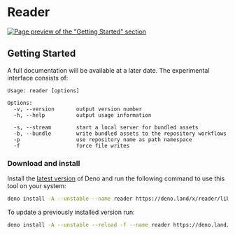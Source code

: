 # Reader

[![Page preview of the "Getting Started" section][reader:preview]][reader:landing]

[reader:preview]: https://applic.dev/reader/~/preview/reader-manual-getting-started.png
[reader:landing]: https://applic.dev/reader/manual/getting-started

<!--
> **Disclaimer** –
> This tool was written primarily for the purposes of our documentation pages. For this reason, and because it is still in the experimental stage, we would not recommend using it for other projects at this time. Interfaces, configurations, and file structures may change as we work on them without a major version bump.

<br>
-->

## Getting Started

A full documentation will be available at a later date. The experimental interface consists of:

<!--
See our [documentation](https://applic.dev/reader/manual/getting-started) for more details –
-->

```plain
Usage: reader [options]

Options:
  -v, --version       output version number
  -h, --help          output usage information

  -s, --stream        start a local server for bundled assets
  -b, --bundle        write bundled assets to the repository workflows
  -p                  use repository name as path namespace
  -f                  force file writes
```

### Download and install

Install the [latest version][deno:install-latest-version] of Deno and run the following command to use this tool on your system:

```sh
deno install -A --unstable --name reader https://deno.land/x/reader/lib/index.ts
```

To update a previously installed version run:

```sh
deno install -A --unstable --reload -f --name reader https://deno.land/x/reader/lib/index.ts
```

[deno:install-latest-version]: https://github.com/denoland/deno_install#install-latest-version
